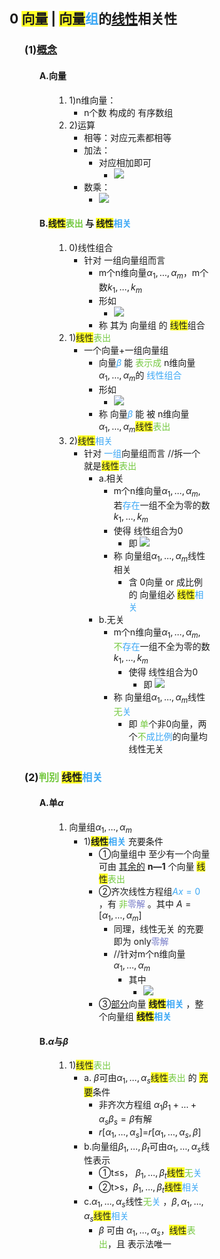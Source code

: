 <div style="float: left; width: 64%; padding: 1%;">

## **0 <span style="background-color:#ffff26;">向量</span> | <span style="background-color:#ffff26;">向量</span><span style="color:#3da8f5;">组</span>的<u>线性</u>相关性**

<ul>

### **(1)<u>概念</u>**

<ul>

#### **A.向量**

<ul>

1.  1)n维向量：
    - n个数 构成的 有序数组
2.  2)运算
    - 相等：对应元素都相等
    - 加法：
        - 对应相加即可
            - ![](https://api2.mubu.com/v3/document_image/74000468-035e-4526-9d82-36a419599322-15201174.jpg)
    - 数乘：
        - ![](https://api2.mubu.com/v3/document_image/30333a7a-97ab-49d6-9eda-c76196ccba14-15201174.jpg)

</ul>

#### **B.<span style="background-color:#ffff26;">线性</span><span style="color:#75c940;">表出</span> 与 <span style="background-color:#ffff26;">线性</span><span style="color:#3da8f5;">相关</span>**

<ul>

1.  0)线性组合
    - 针对 一组向量组而言
        - m个n维向量$α_1,…,α_m$​​​​​​​​​，m个数$k_1,…,k_m$​​​​​​​​​
        - 形如
            - ![](https://api2.mubu.com/v3/document_image/455dbfb1-10bd-4839-9aff-18278c14cafb-15201174.jpg)
        - 称 其为 向量组 的 <span style="background-color:#ffff26;">线性</span>组合
2.  1)<span style="background-color:#ffff26;">线性</span><span style="color:#75c940;">表出</span>
    - 一个向量+一组向量组
        - 向量<span style="color:#3da8f5;">$β$</span>​ 能 <span style="color:#75c940;">表示成 </span>n维向量$α_1,…,α_m$​​​​​​​​​ 的 <span style="color:#3da8f5;">线性组合</span>
        - 形如
            - ![](https://api2.mubu.com/v3/document_image/a041036f-d874-4e4a-a757-b89d4793d77b-15201174.jpg)
        - 称 向量<span style="color:#3da8f5;">$β$</span>​ 能 被<span style="color:#75c940;"> </span>n维向量$α_1,…,α_m$​​​​​​​​​ <span style="background-color:#ffff26;">线性</span><span style="color:#75c940;">表出</span>
3.  2)<span style="background-color:#ffff26;">线性</span><span style="color:#3da8f5;">相关</span>
    - 针对 <span style="color:#3da8f5;">一组</span>向量组而言 //拆一个 就是<span style="background-color:#ffff26;">线性</span><span style="color:#75c940;">表出</span>
        - a.相关
            - m个n维向量$α_1,…,α_m$​​​​​​​​​ , 若<span style="color:#3da8f5;">存在</span>一组不全为零的数$k_1,…,k_m$​​​​​​​​​
            - 使得 线性组合为0
                - 即
                    ![](https://api2.mubu.com/v3/document_image/d5664ece-3486-4bd6-b046-08e47d1d4472-15201174.jpg)
            - 称 向量组$α_1,…,α_m$​​​​​​​​​ 线性相关
                - 含 0向量 or 成比例的 向量组必 <span style="background-color:#ffff26;">线性</span><span style="color:#3da8f5;">相关</span>
        - b.无关
            - m个n维向量$α_1,…,α_m$​​​​​​​​​ , <span style="color:#75c940;">不</span><span style="color:#3da8f5;">存在</span>一组不全为零的数$k_1,…,k_m$​​​​​​​​​
                - 使得 线性组合为0
                    - 即
                        ![](https://api2.mubu.com/v3/document_image/d5664ece-3486-4bd6-b046-08e47d1d4472-15201174.jpg)
            - 称 向量组$α_1,…,α_m$​​​​​​​​​ 线性<span style="color:#75c940;">无</span><span style="color:#3da8f5;">关</span>
                - 即 <span style="color:#75c940;">单</span>个非0向量，两个<span style="color:#75c940;">不</span><span style="color:#3da8f5;">成比例</span>的向量均 线性无关

</ul>

</ul>

### **(2)<span style="color:#75c940;">判别</span> <span style="background-color:#ffff26;">线性</span><span style="color:#3da8f5;">相关</span>**

<ul>

#### **A.单$α$​**

<ul>

1.  向量组$α_1,…,α_m$​​​​​​​​​
    - 1)<span style="background-color:#ffff26;">**线性**</span><span style="color:#3da8f5;">**相关**</span> 充要条件
        - ①向量组中 至少有一个向量 可由 <u>其余的</u> **n—1** 个向量 <span style="background-color:#ffff26;">线性</span><span style="color:#75c940;">表出</span>
        - ②齐次线性方程组<span style="color:#3da8f5;">$Ax=0$</span><span style="color:#3da8f5;"> </span>，有 <span style="color:#75c940;">非</span><span style="color:#797ec9;">零解</span> 。其中 $A=[α_1,…,α_m]$​​​​​​​​​​​​​
            - 同理，线性无关 的充要 即为 only<span style="color:#797ec9;">零解</span>
            - //针对m个n维向量 $α_1,…,α_m$​​​​​​​​​
                - 其中
                    - ![](https://api2.mubu.com/v3/document_image/b6f64b4c-7245-4093-8e3c-08ae7ca1a6ac-15201174.jpg)
        - ③<u>部分</u>向量 <span style="background-color:#ffff26;">**线性**</span><span style="color:#3da8f5;">**相关**</span> ，整个向量组 <span style="background-color:#ffff26;">**线性**</span><span style="color:#3da8f5;">**相关**</span>

</ul>

#### **B.$α$与$β$**

<ul>

1.  1)<span style="background-color:#ffff26;">线性</span><span style="color:#75c940;">表出</span>
    - a. $β$​可由$α_1,…,α_s$​​​​​​​​​ <span style="background-color:#ffff26;">线性</span><span style="color:#75c940;">表出</span> 的 <span style="background-color:#ffff26;">充要</span>条件
        - 非齐次方程组 $α_1β_1+…+α_sβ_s=β$​​​​​​​​​​​​​​​​​ 有解
        - $r[α_1,…,α_s]$​​​​​​​​​​​​=$r[α_1,…,α_s,β]$​​​​​​​​​​​​​​
    - b.向量组$β_1,…,β_t$​​​​​​​​​ 可由$α_1,…,α_s$​​​​​​​​​ 线性表示
        - ①t≤s， $β_1,…,β_t$​​​​​​​​​ <span style="background-color:#ffff26;">线性</span><span style="color:#75c940;">无</span><span style="color:#3da8f5;">关</span>
        - ②t>s，$β_1,…,β_t$​​​​​​​​​ <span style="background-color:#ffff26;">线性</span><span style="color:#3da8f5;">相关</span>
    - c.$α_1,…,α_s$​​​​​​​​​ 线性<span style="color:#75c940;">无</span><span style="color:#3da8f5;">关 </span>，$β,α_1,…,α_s$​​​​​​​​​​​ <span style="background-color:#ffff26;">线性</span><span style="color:#3da8f5;">相关</span>
        - $β$​ 可由 $α_1,…,α_s$​​​​​​​​​，<span style="background-color:#ffff26;">线性</span><span style="color:#75c940;">表出</span>，且 表示法唯一

</ul>

</ul>

</ul>
</div>
<div style="float: right; width: 26%; padding: 1%;">

</div>
<div style="clear: both;"></div>
